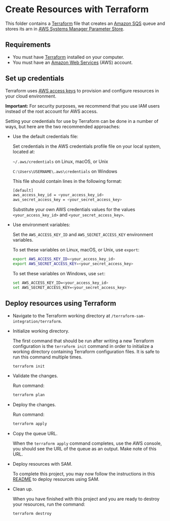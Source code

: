 # Create Resources with Terraform

This folder contains a [Terraform](https://www.terraform.io/downloads) file that creates an [Amazon SQS](https://aws.amazon.com/sqs/) queue and stores its arn in [AWS Systems Manager Parameter Store](https://docs.aws.amazon.com/systems-manager/latest/userguide/systems-manager-parameter-store.html).

## Requirements

* You must have [Terraform](https://www.terraform.io/downloads) installed on your computer.
* You must have an [Amazon Web Services](http://aws.amazon.com/) (AWS) account.

## Set up credentials

Terraform uses [AWS access keys](https://docs.aws.amazon.com/IAM/latest/UserGuide/id_credentials_access-keys.html) to provision and configure resources in your cloud environment.

  **Important:** For security purposes, we recommend that you use IAM users instead of the root account for AWS access.

  Setting your credentials for use by Terraform can be done in a number of ways, but here are the two recommended approaches:

  * Use the default credentials file:
  
    Set credentials in the AWS credentials profile file on your local system, located at:

    `~/.aws/credentials` on Linux, macOS, or Unix

    `C:\Users\USERNAME\.aws\credentials` on Windows

    This file should contain lines in the following format:

    ```bash
    [default]
    aws_access_key_id = <your_access_key_id>
    aws_secret_access_key = <your_secret_access_key>
    ```
    Substitute your own AWS credentials values for the values `<your_access_key_id>` and `<your_secret_access_key>`.

  * Use environment variables: 
  
    Set the `AWS_ACCESS_KEY_ID` and `AWS_SECRET_ACCESS_KEY` environment variables.

    To set these variables on Linux, macOS, or Unix, use `export`:

    ```bash
    export AWS_ACCESS_KEY_ID=<your_access_key_id>
    export AWS_SECRET_ACCESS_KEY=<your_secret_access_key>
    ```

    To set these variables on Windows, use `set`:

    ```bash
    set AWS_ACCESS_KEY_ID=<your_access_key_id>
    set AWS_SECRET_ACCESS_KEY=<your_secret_access_key>
    ```

## Deploy resources using Terraform

* Navigate to the Terraform working directory at `/terraform-sam-integration/terraform`.

* Initialize working directory.

  The first command that should be run after writing a new Terraform configuration is the `terraform init` command in order to initialize a working directory containing Terraform configuration files. It is safe to run this command multiple times.

  ```bash
  terraform init
  ```

* Validate the changes.

  Run command:

  ```bash
  terraform plan
  ```

* Deploy the changes.

  Run command:

  ```bash
  terraform apply
  ```

* Copy the queue URL.

  When the `terraform apply` command completes, use the AWS console, you should see the URL of the queue as an output. Make note of this URL.
    
* Deploy resources with SAM. 

  To complete this project, you may now follow the instructions in this [README](../sam/README.md) to deploy resources using SAM.

* Clean up.

  When you have finished with this project and you are ready to destroy your resources, run the command:

  ```bash
  terraform destroy
  ```
